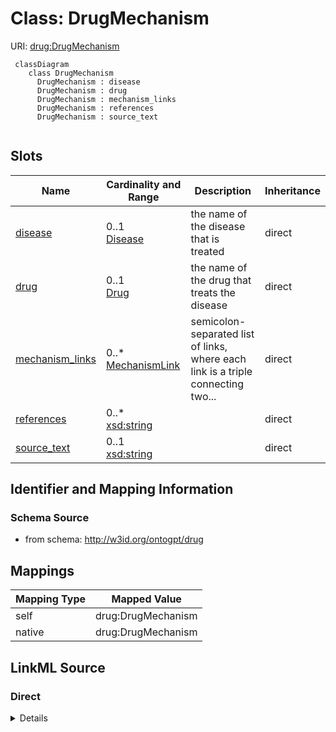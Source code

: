 # Class: DrugMechanism



URI: [drug:DrugMechanism](http://w3id.org/ontogpt/drug/DrugMechanism)


```mermaid
 classDiagram
    class DrugMechanism
      DrugMechanism : disease
      DrugMechanism : drug
      DrugMechanism : mechanism_links
      DrugMechanism : references
      DrugMechanism : source_text
      
```



<!-- no inheritance hierarchy -->


## Slots

| Name | Cardinality and Range | Description | Inheritance |
| ---  | --- | --- | --- |
| [disease](disease.md) | 0..1 <br/> [Disease](Disease.md) | the name of the disease that is treated | direct |
| [drug](drug.md) | 0..1 <br/> [Drug](Drug.md) | the name of the drug that treats the disease | direct |
| [mechanism_links](mechanism_links.md) | 0..* <br/> [MechanismLink](MechanismLink.md) | semicolon-separated list of links, where each link is a triple connecting two... | direct |
| [references](references.md) | 0..* <br/> [xsd:string](xsd:string) |  | direct |
| [source_text](source_text.md) | 0..1 <br/> [xsd:string](xsd:string) |  | direct |









## Identifier and Mapping Information







### Schema Source


* from schema: http://w3id.org/ontogpt/drug





## Mappings

| Mapping Type | Mapped Value |
| ---  | ---  |
| self | drug:DrugMechanism |
| native | drug:DrugMechanism |


## LinkML Source

<!-- TODO: investigate https://stackoverflow.com/questions/37606292/how-to-create-tabbed-code-blocks-in-mkdocs-or-sphinx -->

### Direct

<details>
```yaml
name: DrugMechanism
from_schema: http://w3id.org/ontogpt/drug
rank: 1000
attributes:
  disease:
    name: disease
    description: the name of the disease that is treated
    from_schema: http://w3id.org/ontogpt/drug
    rank: 1000
    range: Disease
  drug:
    name: drug
    description: the name of the drug that treats the disease
    from_schema: http://w3id.org/ontogpt/drug
    rank: 1000
    range: Drug
  mechanism_links:
    name: mechanism_links
    description: semicolon-separated list of links, where each link is a triple connecting
      two entities via a relationship type
    from_schema: http://w3id.org/ontogpt/drug
    rank: 1000
    multivalued: true
    range: MechanismLink
  references:
    name: references
    annotations:
      prompt.skip:
        tag: prompt.skip
        value: 'true'
    from_schema: http://w3id.org/ontogpt/drug
    rank: 1000
    multivalued: true
    range: string
  source_text:
    name: source_text
    annotations:
      prompt.skip:
        tag: prompt.skip
        value: 'true'
    from_schema: http://w3id.org/ontogpt/drug
    rank: 1000
    range: string

```
</details>

### Induced

<details>
```yaml
name: DrugMechanism
from_schema: http://w3id.org/ontogpt/drug
rank: 1000
attributes:
  disease:
    name: disease
    description: the name of the disease that is treated
    from_schema: http://w3id.org/ontogpt/drug
    rank: 1000
    alias: disease
    owner: DrugMechanism
    domain_of:
    - DrugMechanism
    range: Disease
  drug:
    name: drug
    description: the name of the drug that treats the disease
    from_schema: http://w3id.org/ontogpt/drug
    rank: 1000
    alias: drug
    owner: DrugMechanism
    domain_of:
    - DrugMechanism
    range: Drug
  mechanism_links:
    name: mechanism_links
    description: semicolon-separated list of links, where each link is a triple connecting
      two entities via a relationship type
    from_schema: http://w3id.org/ontogpt/drug
    rank: 1000
    multivalued: true
    alias: mechanism_links
    owner: DrugMechanism
    domain_of:
    - DrugMechanism
    range: MechanismLink
  references:
    name: references
    annotations:
      prompt.skip:
        tag: prompt.skip
        value: 'true'
    from_schema: http://w3id.org/ontogpt/drug
    rank: 1000
    multivalued: true
    alias: references
    owner: DrugMechanism
    domain_of:
    - DrugMechanism
    range: string
  source_text:
    name: source_text
    annotations:
      prompt.skip:
        tag: prompt.skip
        value: 'true'
    from_schema: http://w3id.org/ontogpt/drug
    rank: 1000
    alias: source_text
    owner: DrugMechanism
    domain_of:
    - DrugMechanism
    range: string

```
</details>